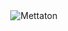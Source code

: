 <div style="text-align: center;">
  <img src="https://media.tenor.com/9HrOALyUZ6wAAAAC/mettaton-undertale.gif%22%3E" alt="Mettaton" />
</div>

